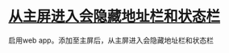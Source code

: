 # [从主屏进入会隐藏地址栏和状态栏](https://blog.csdn.net/muziduoxi/article/details/9313477)

<meta name="apple-mobile-web-app-capable" content="yes" />
启用web app。添加至主屏后，从主屏进入会隐藏地址栏和状态栏
